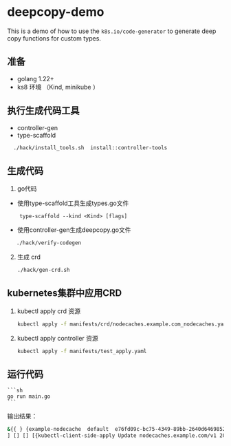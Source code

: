 # deepcopy-demo

This is a demo of how to use the `k8s.io/code-generator` to generate deep copy functions for custom types.

##  准备
    
* golang 1.22+ 
* ks8 环境 （Kind, minikube ）
  
## 执行生成代码工具

* controller-gen
* type-scaffold

```sh
  ./hack/install_tools.sh  install::controller-tools
```


## 生成代码

1. go代码

* 使用type-scaffold工具生成types.go文件
```shell
    type-scaffold --kind <Kind> [flags]
```



* 使用controller-gen生成deepcopy.go文件    

```sh
   ./hack/verify-codegen
```
 

2. 生成 crd
    
    ```sh
    ./hack/gen-crd.sh
    ```
    
       
 ##  kubernetes集群中应用CRD

1. kubectl apply crd 资源
    
    ```sh
    kubectl apply -f manifests/crd/nodecaches.example.com_nodecaches.yaml
    ```
2. kubectl apply controller 资源
    
    ```sh
    kubectl apply -f manifests/test_apply.yaml
    ```

## 运行代码
    
    ```sh
    go run main.go
    ```
输出结果：

```sh
&{{ } {example-nodecache  default  e76fd09c-bc75-4349-89bb-2640d6469852 8835 1 2024-06-14 16:32:46 +0800 CST <nil> <nil> map[] map[kubectl.kubernetes.io/last-applied-configuration:{"apiVersion":"nodecaches.example.com/v1","kind":"NodeCache","metadata":{"annotations":{},"name":"example-nodecache","namespace":"default"},"spec":{"allocatablesize":100,"datasets":"dataset1","freesize":50}}
] [] [] [{kubectl-client-side-apply Update nodecaches.example.com/v1 2024-06-14 16:32:46 +0800 CST FieldsV1 {"f:metadata":{"f:annotations":{".":{},"f:kubectl.kubernetes.io/last-applied-configuration":{}}},"f:spec":{".":{},"f:allocatablesize":{},"f:datasets":{},"f:freesize":{}}} }]} {dataset1 50 100} {0 0 0}}

